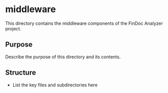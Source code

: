 # middleware

This directory contains the middleware components of the FinDoc Analyzer project.

## Purpose

Describe the purpose of this directory and its contents.

## Structure

- List the key files and subdirectories here
